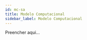 ```yaml
---
id: mc-sa
title: Modelo Computacional
sidebar_label: Modelo Computacional
---
```


Preencher aqui...